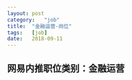 ```yaml
---
layout:	post
category:	"job"
title:	"金融运营-岗位"
tags:	[job]
date:	2018-09-11
---
```

## 网易内推职位类别：金融运营
